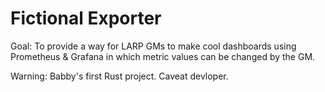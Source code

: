 # Fictional Exporter

Goal: To provide a way for LARP GMs to make cool dashboards using Prometheus & Grafana in which metric values can be changed by the GM.

Warning: Babby's first Rust project. Caveat devloper.